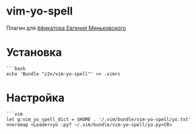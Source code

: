 vim-yo-spell
============

Плагин для [ёфикатора Евгения Миньковского][yo]

# Установка

    ```bash
    echo 'Bundle "z2v/vim-yo-spell"' >> .vimrc

# Настройка

    ```vim
    let g:vim_yo_spell_dict = $HOME . '/.vim/bundle/vim-yo-spell/yo.txt'
    nnoremap <Leader>yo :pyf ~/.vim/bundle/vim-yo-spell/yo.py<CR>

[yo]: http://python.anabar.ru/yo.htm
